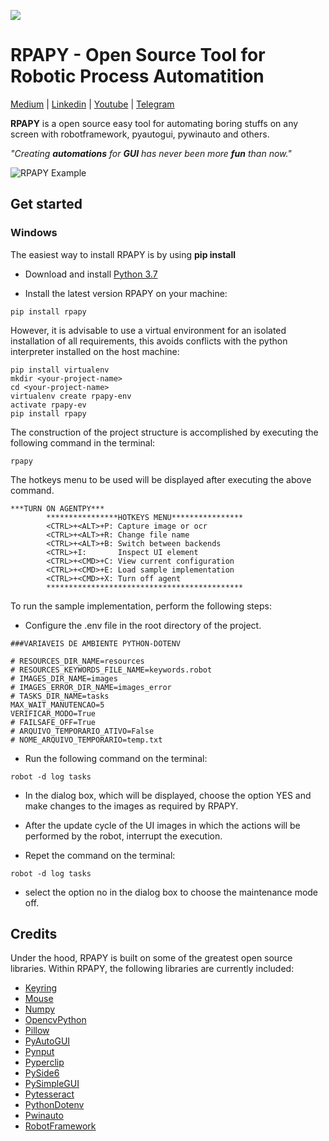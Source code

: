 ![](https://i.imgur.com/ClOul8Y.png)

# RPAPY - Open Source Tool for Robotic Process Automatition
[Medium](https://medium.com/@codigo100cera) | [Linkedin](https://www.linkedin.com/in/mcsilva-csc/) | [Youtube](https://www.youtube.com/channel/UCbrw7-reRWpQD1JBubCl4QQ?view_as=subscriber) | [Telegram](https://t.me/joinchat/C_ECNVWoSae_ebzcjfM33w)

__RPAPY__ is a open source easy tool for automating boring stuffs on any screen with robotframework, pyautogui, pywinauto and others.

_"Creating __automations__ for __GUI__ has never been more __fun__ than now."_


![RPAPY Example](https://i.imgur.com/9TaGCby.gif)

## Get started

### Windows

The easiest way to install RPAPY is by using __pip install__

- Download and install [Python 3.7](https://www.python.org)

- Install the latest version RPAPY on your machine:
```
pip install rpapy
```

However, it is advisable to use a virtual environment for an isolated installation of all requirements, this avoids conflicts with the python interpreter installed on the host machine:
```
pip install virtualenv
mkdir <your-project-name>
cd <your-project-name>
virtualenv create rpapy-env
activate rpapy-ev
pip install rpapy
```

The construction of the project structure is accomplished by executing the following command in the terminal:
```
rpapy
```

The hotkeys menu to be used will be displayed after executing the above command.

```
***TURN ON AGENTPY***
        ****************HOTKEYS MENU****************
        <CTRL>+<ALT>+P: Capture image or ocr
        <CTRL>+<ALT>+R: Change file name
        <CTRL>+<ALT>+B: Switch between backends
        <CTRL>+I:       Inspect UI element
        <CTRL>+<CMD>+C: View current configuration
        <CTRL>+<CMD>+E: Load sample implementation
        <CTRL>+<CMD>+X: Turn off agent
        ********************************************
```

To run the sample implementation, perform the following steps:

- Configure the .env file in the root directory of the project.

```
###VARIAVEIS DE AMBIENTE PYTHON-DOTENV

# RESOURCES_DIR_NAME=resources
# RESOURCES_KEYWORDS_FILE_NAME=keywords.robot
# IMAGES_DIR_NAME=images
# IMAGES_ERROR_DIR_NAME=images_error
# TASKS_DIR_NAME=tasks
MAX_WAIT_MANUTENCAO=5
VERIFICAR_MODO=True
# FAILSAFE_OFF=True
# ARQUIVO_TEMPORARIO_ATIVO=False
# NOME_ARQUIVO_TEMPORARIO=temp.txt
```

- Run the following command on the terminal:

```
robot -d log tasks
```

- In the dialog box, which will be displayed, choose the option YES and make changes to the images as required by RPAPY.

- After the update cycle of the UI images in which the actions will be performed by the robot, interrupt the execution.

- Repet the command on the terminal:

```
robot -d log tasks
```

- select the option no in the dialog box to choose the maintenance mode off.

## Credits

Under the hood, RPAPY is built on some of the greatest open source libraries. Within RPAPY, the following libraries are currently included:

- [Keyring](https://pypi.org/project/keyring/)
- [Mouse](https://github.com/boppreh/mouse)
- [Numpy](https://pypi.org/project/numpy/)
- [OpencvPython](https://pypi.org/project/opencv-python/)
- [Pillow](https://pillow.readthedocs.io/en/stable/)
- [PyAutoGUI](https://github.com/asweigart/pyautogui)
- [Pynput](https://pypi.org/project/pynput/)
- [Pyperclip](https://pypi.org/project/pyperclip/)
- [PySide6](https://pypi.org/project/PySide2/)
- [PySimpleGUI](https://pypi.org/project/PySimpleGUI/)
- [Pytesseract](https://pypi.org/project/pytesseract/)
- [PythonDotenv](https://pypi.org/project/python-dotenv/)
- [Pwinauto](https://pypi.org/project/pywinauto/)
- [RobotFramework](https://pypi.org/project/robotframework/)
